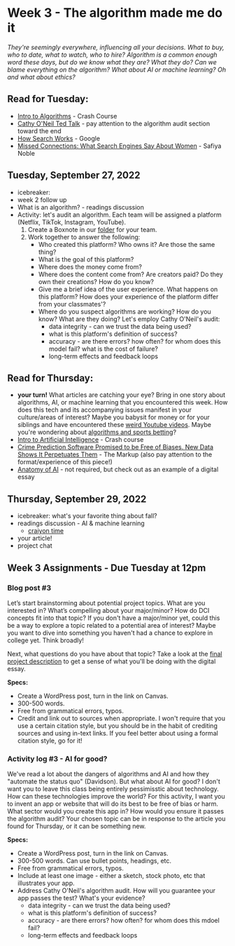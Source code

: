 # Week 3 - The algorithm made me do it

*They're seemingly everywhere, influencing all your decisions. What to buy, who to date, what to watch, who to hire? Algorithm is a common enough word these days, but do we know what they are? What they do? Can we blame everything on the algorithm? What about AI or machine learning? Oh and what about ethics?* 

## Read for Tuesday: 
* [Intro to Algorithms](https://www.youtube.com/watch?v=rL8X2mlNHPM) - Crash Course
* [Cathy O'Neil Ted Talk](https://www.youtube.com/watch?v=_2u_eHHzRto) - pay attention to the algorithm audit section toward the end
* [How Search Works](https://www.google.com/search/howsearchworks/) - Google
* [Missed Connections: What Search Engines Say About Women](https://safiyaunoble.files.wordpress.com/2012/03/54_search_engines.pdf) - Safiya Noble

## Tuesday, September 27, 2022
* icebreaker:
* week 2 follow up 
* What is an algorithm? - readings discussion
* Activity: let's audit an algorithm. Each team will be assigned a platform (Netflix, TikTok, Instagram, YouTube).
	1. Create a Boxnote in our [folder](https://wlu.app.box.com/folder/171015777816) for your team. 
	2. Work together to answer the following: 
		* Who created this platform? Who owns it? Are those the same thing?
		* What is the goal of this platform?
		* Where does the money come from? 
		* Where does the content come from? Are creators paid?  Do they own their creations? How do you know?
		* Give me a brief idea of the user experience. What happens on this platform? How does your experience of the platform differ from your classmates'? 
		* Where do you suspect algorithms are working? How do you know? What are they doing? Let's employ Cathy O'Neil's audit:
			* data integrity - can we trust the data being used?
			* what is this platform's definition of success?
			* accuracy - are there errors? how often? for whom does this model fail? what is the cost of failure?
			* long-term effects and feedback loops 

## Read for Thursday:
* **your turn!** What articles are catching your eye? Bring in one story about algorithms, AI, or machine learning that you encountered this week. How does this tech and its accompanying issues manifest in your culture/areas of interest? Maybe you babysit for money or for your siblings and have encountered these [weird Youtube videos](https://medium.com/@jamesbridle/something-is-wrong-on-the-internet-c39c471271d2). Maybe you're wondering about [algorithms and sports betting](https://theathletic.com/3554635/2022/09/01/sports-betting-and-financial-markets/)? 
* [Intro to Artificial Intelligence](https://www.youtube.com/watch?v=a0_lo_GDcFw) - Crash course
* [Crime Prediction Software Promised to be Free of Biases. New Data Shows It Perpetuates Them](https://themarkup.org/prediction-bias/2021/12/02/crime-prediction-software-promised-to-be-free-of-biases-new-data-shows-it-perpetuates-them) - The Markup (also pay attention to the format/experience of this piece!)
* [Anatomy of AI](https://anatomyof.ai/) - not required, but check out as an example of a digital essay 

## Thursday, September 29, 2022
* icebreaker: what's your favorite thing about fall?
* readings discussion - AI & machine learning 
	* [craiyon time](https://www.craiyon.com/)
* your article!
* project chat 

## Week 3 Assignments - Due Tuesday at 12pm

### Blog post #3 
Let’s start brainstorming about potential project topics. What are you interested in? What’s compelling about your major/minor? How do DCI concepts fit into that topic? If you don't have a major/minor yet, could this be a way to explore a topic related to a potential area of interest? Maybe you want to dive into something you haven't had a chance to explore in college yet. Think broadly! 

Next, what questions do you have about that topic? Take a look at the [final project description](../../assignments/#digital-essay) to get a sense of what you'll be doing with the digital essay. 

**Specs:** 
	
* Create a WordPress post, turn in the link on Canvas.
* 300-500 words.
* Free from grammatical errors, typos. 
* Credit and link out to sources when appropriate. I won't require that you use a certain citation style, but you should be in the habit of crediting sources and using in-text links. If you feel better about using a formal citation style, go for it! 

### Activity log #3  - AI for good?

We've read a lot about the dangers of algorithms and AI and how they "automate the status quo" (Davidson). But what about AI for good? I don't want you to leave this class being entirely pessimisstic about technology. How can these technologies improve the world? For this activity, I want you to invent an app or website that will do its best to be free of bias or harm. What sector would you create this app in? How would you ensure it passes the algorithm audit? Your chosen topic can be in response to the article you found for Thursday, or it can be something new.

**Specs:** 

* Create a WordPress post, turn in the link on Canvas.
* 300-500 words. Can use bullet points, headings, etc. 
* Free from grammatical errors, typos. 
* Include at least one image - either a sketch, stock photo, etc that illustrates your app. 
* Address Cathy O'Neil's algorithm audit. How will you guarantee your app passes the test? What's your evidence? 
	* data integrity - can we trust the data being used?
	* what is this platform's definition of success?
	* accuracy - are there errors? how often? for whom does this mdoel fail?
	* long-term effects and feedback loops 


